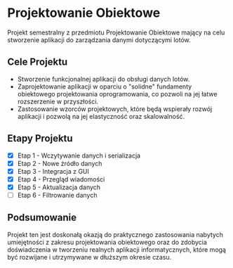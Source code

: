 # Projektowanie Obiektowe

Projekt semestralny z przedmiotu Projektowanie Obiektowe mający na celu stworzenie aplikacji do zarządzania danymi dotyczącymi lotów.

## Cele Projektu

- Stworzenie funkcjonalnej aplikacji do obsługi danych lotów.
- Zaprojektowanie aplikacji w oparciu o "solidne" fundamenty obiektowego projektowania oprogramowania, co pozwoli na jej łatwe rozszerzenie w przyszłości.
- Zastosowanie wzorców projektowych, które będą wspierały rozwój aplikacji i pozwolą na jej elastyczność oraz skalowalność.

## Etapy Projektu

- [x] Etap 1 - Wczytywanie danych i serializacja
- [x] Etap 2 - Nowe źródło danych
- [x] Etap 3 - Integracja z GUI
- [x] Etap 4 - Przegląd wiadomości
- [x] Etap 5 - Aktualizacja danych
- [ ] Etap 6 - Filtrowanie danych

## Podsumowanie

Projekt ten jest doskonałą okazją do praktycznego zastosowania nabytych umiejętności z zakresu projektowania obiektowego oraz do zdobycia doświadczenia w tworzeniu realnych aplikacji informatycznych, które mogą być rozwijane i utrzymywane w dłuższym okresie czasu.
